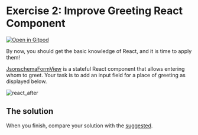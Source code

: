 # Exercise 2: Improve Greeting React Component

[![Open in Gitpod](https://gitpod.io/button/open-in-gitpod.svg)](https://gitpod.io#https://github.com/TypeFox/theia-workshop/tree/exercise-2)

By now, you should get the basic knowledge of React, and it is time to apply them!

[JsonschemaFormView](jsonschema-form-extension/src/browser/jsonschema-form-view.tsx) is a stateful React component that allows entering whom to greet.
Your task is to add an input field for a place of greeting as displayed below.

![react_after](https://user-images.githubusercontent.com/3082655/41194854-8ad0be68-6c22-11e8-868a-62130138106c.gif)

## The solution

When you finish, compare your solution with the [suggested](https://github.com/TypeFox/theia-workshop/blob/solution-2/jsonschema-form-extension/src/browser/jsonschema-form-view.tsx#L3).
